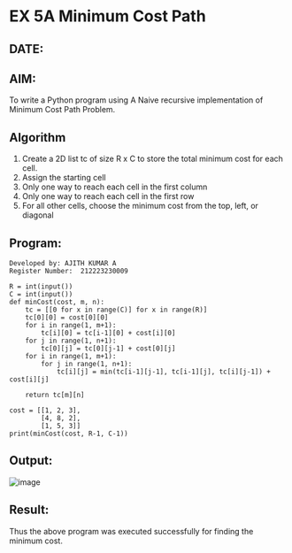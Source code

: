 # EX 5A Minimum Cost Path
## DATE:
## AIM:
To write a Python program using A Naive recursive implementation of Minimum Cost Path Problem.




## Algorithm
1. Create a 2D list tc of size R x C to store the total minimum cost for each cell.
2. Assign the starting cell
3. Only one way to reach each cell in the first column 
4. Only one way to reach each cell in the first row 
5. For all other cells, choose the minimum cost from the top, left, or diagonal
 

## Program:
~~~
Developed by: AJITH KUMAR A
Register Number:  212223230009

R = int(input())
C = int(input())
def minCost(cost, m, n):
    tc = [[0 for x in range(C)] for x in range(R)]
    tc[0][0] = cost[0][0]
    for i in range(1, m+1):
        tc[i][0] = tc[i-1][0] + cost[i][0]
    for j in range(1, n+1):
        tc[0][j] = tc[0][j-1] + cost[0][j]
    for i in range(1, m+1):
        for j in range(1, n+1):
            tc[i][j] = min(tc[i-1][j-1], tc[i-1][j], tc[i][j-1]) + cost[i][j]
 
    return tc[m][n]
 
cost = [[1, 2, 3],
        [4, 8, 2],
        [1, 5, 3]]
print(minCost(cost, R-1, C-1))
~~~

## Output:
![image](https://github.com/user-attachments/assets/8232b3a0-f665-4cde-8bc3-2f725010a41c)

## Result:
Thus the above program was executed successfully for finding the minimum cost.
